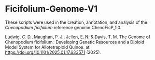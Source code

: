 # Ficifolium-Genome-V1
These scripts were used in the creation, annotation, and analysis of the _Chenopodium ficifolium_ reference genome ChenoFicP_1.0. 

Ludwig, C. D., Maughan, P. J., Jellen, E. N. & Davis, T. M. The Genome of Chenopodium ficifolium : Developing Genetic Resources and a Diploid Model System for Allotetraploid Quinoa. at https://doi.org/10.1101/2025.01.17.633571 (2025).
